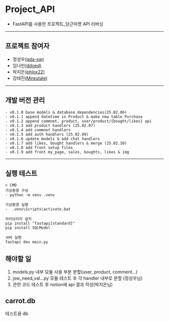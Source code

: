 # Project_API
- FastAPI를 사용한 프로젝트_당근마켓 API 리버싱
---
## 프로젝트 참여자
- 정성우[(qda-sw)](https://github.com/qda-sw)
- 임나빈[(ddoed)](https://github.com/ddoed)
- 박지은[(phlox22)](https://github.com/phlox22)
- 강태진[(Mireutale)](https://github.com/Mireutale)
---
## 개발 버전 관리
```
- v0.1.0 base models & database dependencies(25.02.06)
- v0.1.1 append datetime in Product & make new table Purchase
- v0.1.2 append commnet, product, user/product/{bought/likes} api
- v0.1.3 add product handlers (25.02.07)
- v0.1.4 add commnet handlers
- v0.1.5 add auth handlers (25.02.09)
- v0.1.6 update models & add chat handlers
- v0.1.7 add likes, bought handlers & merge (25.02.10)
- v0.1.8 add front setup files
- v0.1.9 add front my_page, sales, boughts, likes & img
```
---
## 실행 테스트
```
> CMD
가상환경 구성
- python -m venv .venv

가상환경 실행
-  .venv\Scripts\activate.bat

라이브러리 설치
pip install "fastapi[standard]"
pip install SQLModel

서버 실행
fastapi dev main.py
```
## 해야할 일
1. models.py 내부 모듈 사용 부분 분할(user, product, comment...)
2. jsw_need_val...py 모듈 테스트 후 각 handler 내부로 분할 (정성우님)
3. 관련 코드 테스트 후 notion에 api 결과 작성(박지은님)

## carrot.db
테스트용 db

